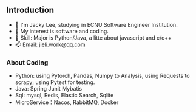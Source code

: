 ## Introduction

- 👋 I'm Jacky Lee, studying in ECNU Software Engineer Institution.
- 👀 My interest is software and coding.
- 🌱 Skill: Major is Python/Java, a litte about javascript and c/c++
- 📫 Email: <jieli.work@qq.com>

### About Coding

- Python: using Pytorch, Pandas, Numpy to Analysis, using Requests to scrapy; using Pytest for testing.
- Java: Spring Junit Mybatis 
- Sql: mysql, Redis, Elastic Search, Sqlite
- MicroService：Nacos, RabbitMQ, Docker 
